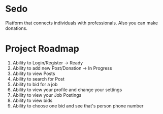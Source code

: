 # Sedo
Platform that connects individuals with professionals. Also you can make donations.

# Project Roadmap
1. Ability to Login/Register -> Ready
2. Ability to add new Post/Donation -> In Progress
3. Ability to view Posts
4. Ability to search for Post
5. Ability to bid for a job
6. Ability to view your profile and change your settings
7. Ability to view your Job Postings
8. Ability to view bids
9. Ability to choose one bid and see that's person phone number
